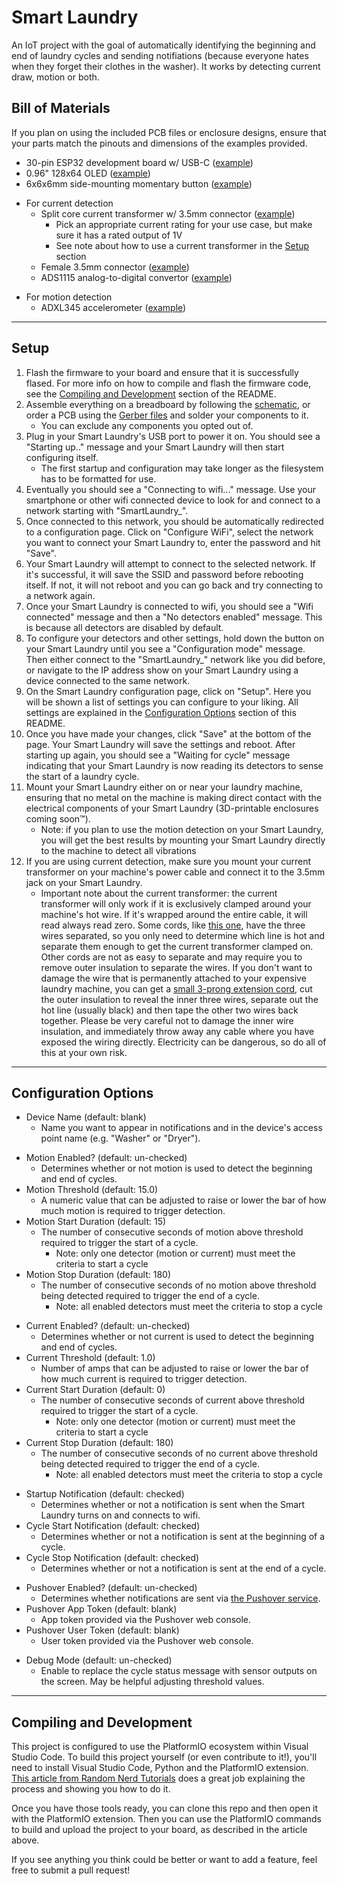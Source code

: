 # Smart Laundry
 
An IoT project with the goal of automatically identifying the beginning and end of laundry cycles and sending notifiations (because everyone hates when they forget their clothes in the washer). It works by detecting current draw, motion or both.

## Bill of Materials

If you plan on using the included PCB files or enclosure designs, ensure that your parts match the pinouts and dimensions of the examples provided.

- 30-pin ESP32 development board w/ USB-C ([example](https://www.amazon.com/dp/B0B19KRPRC))
- 0.96" 128x64 OLED ([example](https://www.amazon.com/gp/product/B0833PF7ML))
- 6x6x6mm side-mounting momentary button ([example](https://www.amazon.com/dp/B07JLDLV3R))
<!-- -->
- For current detection
    - Split core current transformer w/ 3.5mm connector ([example](https://www.amazon.com/gp/product/B07MJJRNSW))
        - Pick an appropriate current rating for your use case, but make sure it has a rated output of 1V
        - See note about how to use a current transformer in the [Setup](#setup) section
    - Female 3.5mm connector ([example](https://www.amazon.com/dp/B008SNZUYC))
    - ADS1115 analog-to-digital convertor ([example](https://www.amazon.com/gp/product/B07VPFLSMX))
<!-- -->
- For motion detection
    - ADXL345 accelerometer ([example](https://www.amazon.com/gp/product/B08VD7325C))

---

## Setup

1. Flash the firmware to your board and ensure that it is successfully flased. For more info on how to compile and flash the firmware code, see the [Compiling and Development](#compiling-and-development) section of the README.
1. Assemble everything on a breadboard by following the [schematic](extras/esp32dev-schematic.png), or order a PCB using the [Gerber files](extras/esp32dev-gerber.zip) and solder your components to it.
    - You can exclude any components you opted out of.
1. Plug in your Smart Laundry's USB port to power it on. You should see a "Starting up.." message and your Smart Laundry will then start configuring itself.
    - The first startup and configuration may take longer as the filesystem has to be formatted for use.
1. Eventually you should see a "Connecting to wifi..." message. Use your smartphone or other wifi connected device to look for and connect to a network starting with "SmartLaundry_".
1. Once connected to this network, you should be automatically redirected to a configuration page. Click on "Configure WiFi", select the network you want to connect your Smart Laundry to, enter the password and hit "Save".
1. Your Smart Laundry will attempt to connect to the selected network. If it's successful, it will save the SSID and password before rebooting itself. If not, it will not reboot and you can go back and try connecting to a network again.
1. Once your Smart Laundry is connected to wifi, you should see a "Wifi connected" message and then a "No detectors enabled" message. This is because all detectors are disabled by default.
1. To configure your detectors and other settings, hold down the button on your Smart Laundry until you see a "Configuration mode" message. Then either connect to the "SmartLaundry_" network like you did before, or navigate to the IP address show on your Smart Laundry using a device connected to the same network.
1. On the Smart Laundry configuration page, click on "Setup". Here you will be shown a list of settings you can configure to your liking. All settings are explained in the [Configuration Options](#configuration-options) section of this README.
1. Once you have made your changes, click "Save" at the bottom of the page. Your Smart Laundry will save the settings and reboot. After starting up again, you should see a "Waiting for cycle" message indicating that your Smart Laundry is now reading its detectors to sense the start of a laundry cycle.
1. Mount your Smart Laundry either on or near your laundry machine, ensuring that no metal on the machine is making direct contact with the electrical components of your Smart Laundry (3D-printable enclosures coming soon&trade;).
    - Note: if you plan to use the motion detection on your Smart Laundry, you will get the best results by mounting your Smart Laundry directly to the machine to detect all vibrations
1. If you are using current detection, make sure you mount your current transformer on your machine's power cable and connect it to the 3.5mm jack on your Smart Laundry.
    - Important note about the current transformer: the current transformer will only work if it is exclusively clamped around your machine's hot wire. If it's wrapped around the entire cable, it will read always read zero. Some cords, like [this one](https://www.homedepot.com/p/GE-6-ft-3-Prong-30-Amp-Dryer-Cord-WX09X10004/203497480#overlay), have the three wires separated, so you only need to determine which line is hot and separate them enough to get the current transformer clamped on. Other cords are not as easy to separate and may require you to remove outer insulation to separate the wires. If you don't want to damage the wire that is permanently attached to your expensive laundry machine, you can get a [small 3-prong extension cord](https://www.amazon.com/dp/B075BCD1LN), cut the outer insulation to reveal the inner three wires, separate out the hot line (usually black) and then tape the other two wires back together. Please be very careful not to damage the inner wire insulation, and immediately throw away any cable where you have exposed the wiring directly. Electricity can be dangerous, so do all of this at your own risk.

---

## Configuration Options

- Device Name (default: blank)
    - Name you want to appear in notifications and in the device's access point name (e.g. "Washer" or "Dryer").
<!-- -->
- Motion Enabled? (default: un-checked)
    - Determines whether or not motion is used to detect the beginning and end of cycles.
- Motion Threshold (default: 15.0)
    - A numeric value that can be adjusted to raise or lower the bar of how much motion is required to trigger detection.
- Motion Start Duration (default: 15)
    - The number of consecutive seconds of motion above threshold required to trigger the start of a cycle.
        - Note: only one detector (motion or current) must meet the criteria to start a cycle
- Motion Stop Duration (default: 180)
    - The number of consecutive seconds of no motion above threshold being detected required to trigger the end of a cycle.
        - Note: all enabled detectors must meet the criteria to stop a cycle
<!-- -->
- Current Enabled? (default: un-checked)
    - Determines whether or not current is used to detect the beginning and end of cycles.
- Current Threshold (default: 1.0)
    - Number of amps that can be adjusted to raise or lower the bar of how much current is required to trigger detection.
- Current Start Duration (default: 0)
    - The number of consecutive seconds of current above threshold required to trigger the start of a cycle.
        - Note: only one detector (motion or current) must meet the criteria to start a cycle
- Current Stop Duration (default: 180)
    - The number of consecutive seconds of no current above threshold being detected required to trigger the end of a cycle.
        - Note: all enabled detectors must meet the criteria to stop a cycle
<!-- -->
- Startup Notification (default: checked)
    - Determines whether or not a notification is sent when the Smart Laundry turns on and connects to wifi.
- Cycle Start Notification (default: checked)
    - Determines whether or not a notification is sent at the beginning of a cycle.
- Cycle Stop Notification (default: checked)
    - Determines whether or not a notification is sent at the end of a cycle.
<!-- -->
- Pushover Enabled? (default: un-checked)
    - Determines whether notifications are sent via [the Pushover service](https://pushover.net/).
- Pushover App Token (default: blank)
    - App token provided via the Pushover web console.
- Pushover User Token (default: blank)
    - User token provided via the Pushover web console.
<!-- -->
- Debug Mode (default: un-checked)
    - Enable to replace the cycle status message with sensor outputs on the screen. May be helpful adjusting threshold values.

---

## Compiling and Development

This project is configured to use the PlatformIO ecosystem within Visual Studio Code. To build this project yourself (or even contribute to it!), you'll need to install Visual Studio Code, Python and the PlatformIO extension. [This article from Random Nerd Tutorials](https://randomnerdtutorials.com/vs-code-platformio-ide-esp32-esp8266-arduino/) does a great job explaining the process and showing you how to do it.

Once you have those tools ready, you can clone this repo and then open it with the PlatformIO extension. Then you can use the PlatformIO commands to build and upload the project to your board, as described in the article above.

If you see anything you think could be better or want to add a feature, feel free to submit a pull request!